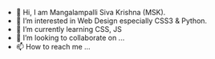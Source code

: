 - 👋 Hi, I am Mangalampalli Siva Krishna (MSK).
- 👀 I’m interested in Web Design especially CSS3 & Python.
- 🌱 I’m currently learning CSS, JS
- 💞️ I’m looking to collaborate on ...
- 📫 How to reach me ...

<!---
SivaKrishna6745/SivaKrishna6745 is a ✨ special ✨ repository because its `README.md` (this file) appears on your GitHub profile.
You can click the Preview link to take a look at your changes.
--->
